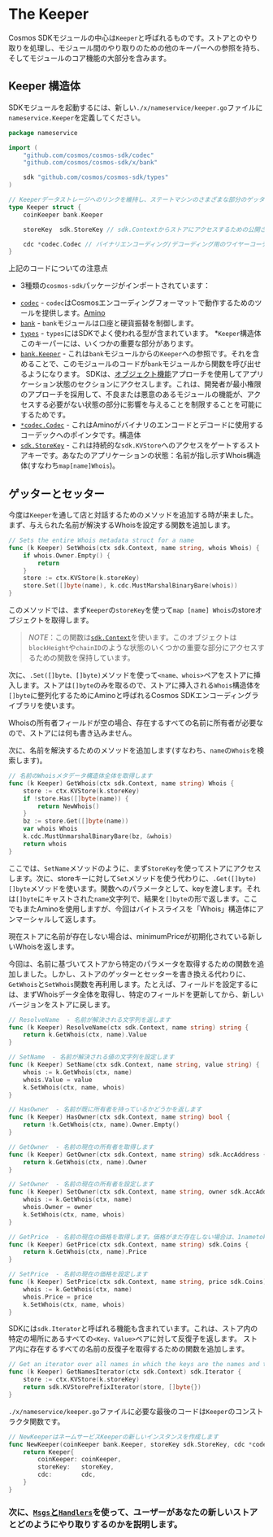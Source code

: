 # The Keeper

Cosmos SDKモジュールの中心は`Keeper`と呼ばれるものです。ストアとのやり取りを処理し、モジュール間のやり取りのための他のキーパーへの参照を持ち、そしてモジュールのコア機能の大部分を含みます。

## Keeper 構造体

SDKモジュールを起動するには、新しい`./x/nameservice/keeper.go`ファイルに`nameservice.Keeper`を定義してください。

```go
package nameservice

import (
	"github.com/cosmos/cosmos-sdk/codec"
	"github.com/cosmos/cosmos-sdk/x/bank"

	sdk "github.com/cosmos/cosmos-sdk/types"
)

// Keeperデータストレージへのリンクを維持し、ステートマシンのさまざまな部分のゲッター/セッターメソッドを公開します。
type Keeper struct {
	coinKeeper bank.Keeper

	storeKey  sdk.StoreKey // sdk.Contextからストアにアクセスするための公開されていないキー

	cdc *codec.Codec // バイナリエンコーディング/デコーディング用のワイヤーコーデック。
}
```

上記のコードについての注意点

* 3種類の`cosmos-sdk`パッケージがインポートされています：
 -  [`codec`](https://godoc.org/github.com/cosmos/cosmos-sdk/codec) - `codec`はCosmosエンコーディングフォーマットで動作するためのツールを提供します。[Amino](https://github.com/tendermint/go-amino)
 -  [`bank`](https://godoc.org/github.com/cosmos/cosmos-sdk/x/bank) - `bank`モジュールは口座と硬貨振替を制御します。
 -  [`types`](https://godoc.org/github.com/cosmos/cosmos-sdk/types) - `types`にはSDKでよく使われる型が含まれています。
*`Keeper`構造体このキーパーには、いくつかの重要な部分があります。
 -  [`bank.Keeper`](https://godoc.org/github.com/cosmos/cosmos-sdk/x/bank#Keeper) - これは`bank`モジュールからの`Keeper`への参照です。それを含めることで、このモジュールのコードが`bank`モジュールから関数を呼び出せるようになります。 SDKは、[オブジェクト機能](https://en.wikipedia.org/wiki/Object-capability_model)アプローチを使用してアプリケーション状態のセクションにアクセスします。これは、開発者が最小権限のアプローチを採用して、不良または悪意のあるモジュールの機能が、アクセスする必要がない状態の部分に影響を与えることを制限することを可能にするためです。
 -  [`*codec.Codec`](https://godoc.org/github.com/cosmos/cosmos-sdk/codec#Codec) - これはAminoがバイナリのエンコードとデコードに使用するコーデックへのポインタです。構造体
 -  [`sdk.StoreKey`](https://godoc.org/github.com/cosmos/cosmos-sdk/types#StoreKey) - これは持続的な`sdk.KVStore`へのアクセスをゲートするストアキーです。あなたのアプリケーションの状態：名前が指し示すWhois構造体(すなわち`map[name]Whois`)。

## ゲッターとセッター

今度は`Keeper`を通して店と対話するためのメソッドを追加する時が来ました。まず、与えられた名前が解決するWhoisを設定する関数を追加します。

```go
// Sets the entire Whois metadata struct for a name
func (k Keeper) SetWhois(ctx sdk.Context, name string, whois Whois) {
	if whois.Owner.Empty() {
		return
	}
	store := ctx.KVStore(k.storeKey)
	store.Set([]byte(name), k.cdc.MustMarshalBinaryBare(whois))
}
```

このメソッドでは、まず`Keeper`の`storeKey`を使って`map [name] Whois`のstoreオブジェクトを取得します。

> _*NOTE*_：この関数は[`sdk.Context`](https://godoc.org/github.com/cosmos/cosmos-sdk/types#Context)を使います。このオブジェクトは`blockHeight`や`chainID`のような状態のいくつかの重要な部分にアクセスするための関数を保持しています。

次に、`.Set([]byte、[]byte)`メソッドを使って`<name、whois>`ペアをストアに挿入します。ストアは`[]byte`のみを取るので、ストアに挿入される`Whois`構造体を`[]byte`に整列化するためにAminoと呼ばれるCosmos SDKエンコーディングライブラリを使います。

Whoisの所有者フィールドが空の場合、存在するすべての名前に所有者が必要なので、ストアには何も書き込みません。

次に、名前を解決するためのメソッドを追加します(すなわち、`name`の`Whois`を検索します)。

```go
// 名前のWhoisメタデータ構造体全体を取得します
func (k Keeper) GetWhois(ctx sdk.Context, name string) Whois {
	store := ctx.KVStore(k.storeKey)
	if !store.Has([]byte(name)) {
		return NewWhois()
	}
	bz := store.Get([]byte(name))
	var whois Whois
	k.cdc.MustUnmarshalBinaryBare(bz, &whois)
	return whois
}
```

ここでは、`SetName`メソッドのように、まず`StoreKey`を使ってストアにアクセスします。次に、storeキーに対して`Set`メソッドを使う代わりに、`.Get([]byte)[]byte`メソッドを使います。関数へのパラメータとして、keyを渡します。それは`[]byte`にキャストされた`name`文字列で、結果を`[]byte`の形で返します。ここでもまたAminoを使用しますが、今回はバイトスライスを「Whois」構造体にアンマーシャルして返します。

現在ストアに名前が存在しない場合は、minimumPriceが初期化されている新しいWhoisを返します。

今回は、名前に基づいてストアから特定のパラメータを取得するための関数を追加しました。しかし、ストアのゲッターとセッターを書き換える代わりに、`GetWhois`と`SetWhois`関数を再利用します。たとえば、フィールドを設定するには、まずWhoisデータ全体を取得し、特定のフィールドを更新してから、新しいバージョンをストアに戻します。
```go
// ResolveName  - 名前が解決される文字列を返します
func (k Keeper) ResolveName(ctx sdk.Context, name string) string {
	return k.GetWhois(ctx, name).Value
}

// SetName  - 名前が解決される値の文字列を設定します
func (k Keeper) SetName(ctx sdk.Context, name string, value string) {
	whois := k.GetWhois(ctx, name)
	whois.Value = value
	k.SetWhois(ctx, name, whois)
}

// HasOwner  - 名前が既に所有者を持っているかどうかを返します
func (k Keeper) HasOwner(ctx sdk.Context, name string) bool {
	return !k.GetWhois(ctx, name).Owner.Empty()
}

// GetOwner  - 名前の現在の所有者を取得します
func (k Keeper) GetOwner(ctx sdk.Context, name string) sdk.AccAddress {
	return k.GetWhois(ctx, name).Owner
}

// SetOwner  - 名前の現在の所有者を設定します
func (k Keeper) SetOwner(ctx sdk.Context, name string, owner sdk.AccAddress) {
	whois := k.GetWhois(ctx, name)
	whois.Owner = owner
	k.SetWhois(ctx, name, whois)
}

// GetPrice  - 名前の現在の価格を取得します。価格がまだ存在しない場合は、1nametokenに設定します。
func (k Keeper) GetPrice(ctx sdk.Context, name string) sdk.Coins {
	return k.GetWhois(ctx, name).Price
}

// SetPrice  - 名前の現在の価格を設定します
func (k Keeper) SetPrice(ctx sdk.Context, name string, price sdk.Coins) {
	whois := k.GetWhois(ctx, name)
	whois.Price = price
	k.SetWhois(ctx, name, whois)
}
```
SDKには`sdk.Iterator`と呼ばれる機能も含まれています。これは、ストア内の特定の場所にあるすべての`<Key、Value>`ペアに対して反復子を返します。
ストア内に存在するすべての名前の反復子を取得するための関数を追加します。

```go
// Get an iterator over all names in which the keys are the names and the values are the whois
func (k Keeper) GetNamesIterator(ctx sdk.Context) sdk.Iterator {
	store := ctx.KVStore(k.storeKey)
	return sdk.KVStorePrefixIterator(store, []byte{})
}
```

`./x/nameservice/keeper.go`ファイルに必要な最後のコードは`Keeper`のコンストラクタ関数です。

```go
// NewKeeperはネームサービスKeeperの新しいインスタンスを作成します
func NewKeeper(coinKeeper bank.Keeper, storeKey sdk.StoreKey, cdc *codec.Codec) Keeper {
	return Keeper{
		coinKeeper: coinKeeper,
		storeKey:   storeKey,
		cdc:        cdc,
	}
}
```

### 次に、[`Msgs`と`Handlers`](msgs-handlers.md)を使って、ユーザーがあなたの新しいストアとどのようにやり取りするのかを説明します。